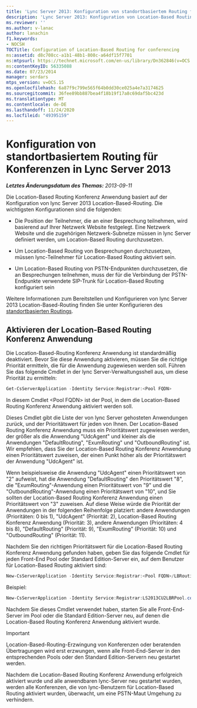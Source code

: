 ```yaml
---
title: 'Lync Server 2013: Konfiguration von standortbasiertem Routing für Konferenzen'
description: 'Lync Server 2013: Konfiguration von Location-Based Routing für Konferenzen.'
ms.reviewer: ''
ms.author: v-lanac
author: lanachin
f1.keywords:
- NOCSH
TOCTitle: Configuration of Location-Based Routing for conferencing
ms:assetid: d8c708cc-a1b1-48b1-808c-a64df15f7701
ms:mtpsurl: https://technet.microsoft.com/en-us/library/Dn362846(v=OCS.15)
ms:contentKeyID: 56335088
ms.date: 07/23/2014
manager: serdars
mtps_version: v=OCS.15
ms.openlocfilehash: 6a87f9c799e565f64b0dd30ce025a4e7a3174625
ms.sourcegitcommit: 36fee89bb887bea4f18b19f17a8c69daf5bc423d
ms.translationtype: MT
ms.contentlocale: de-DE
ms.lasthandoff: 11/24/2020
ms.locfileid: "49395159"
---
```

# <a name="configuration-of-location-based-routing-for-conferencing-in-lync-server-2013"></a>Konfiguration von standortbasiertem Routing für Konferenzen in Lync Server 2013

<div data-xmlns="http://www.w3.org/1999/xhtml">

<div class="topic" data-xmlns="http://www.w3.org/1999/xhtml" data-msxsl="urn:schemas-microsoft-com:xslt" data-cs="https://msdn.microsoft.com/">

<div data-asp="https://msdn2.microsoft.com/asp">



</div>

<div id="mainSection">

<div id="mainBody">

<span> </span>

_**Letztes Änderungsdatum des Themas:** 2013-09-11_

Die Location-Based Routing Konferenz Anwendung basiert auf der Konfiguration von lync Server 2013 Location-Based-Routing. Die wichtigsten Konfigurationen sind die folgenden:

  - Die Position der Teilnehmer, die an einer Besprechung teilnehmen, wird basierend auf Ihrer Netzwerk Website festgelegt. Eine Netzwerk Website und die zugehörigen Netzwerk-Subnetze müssen in lync Server definiert werden, um Location-Based Routing durchzusetzen.

  - Um Location-Based Routing von Besprechungen durchzusetzen, müssen lync-Teilnehmer für Location-Based Routing aktiviert sein.

  - Um Location-Based Routing von PSTN-Endpunkten durchzusetzen, die an Besprechungen teilnehmen, muss der für die Verbindung der PSTN-Endpunkte verwendete SIP-Trunk für Location-Based Routing konfiguriert sein

Weitere Informationen zum Bereitstellen und Konfigurieren von lync Server 2013 Location-Based-Routing finden Sie unter Konfigurieren des [standortbasierten Routings](lync-server-2013-configuring-location-based-routing.md).

<div>

## <a name="enabling-the-location-based-routing-conferencing-application"></a>Aktivieren der Location-Based Routing Konferenz Anwendung

Die Location-Based-Routing Konferenz Anwendung ist standardmäßig deaktiviert. Bevor Sie diese Anwendung aktivieren, müssen Sie die richtige Priorität ermitteln, die für die Anwendung zugewiesen werden soll. Führen Sie das folgende Cmdlet in der lync Server-Verwaltungsshell aus, um diese Priorität zu ermitteln:

```powershell
Get-CsServerApplication -Identity Service:Registrar:<Pool FQDN>
```

In diesem Cmdlet \<Pool FQDN\> ist der Pool, in dem die Location-Based Routing Konferenz Anwendung aktiviert werden soll.

Dieses Cmdlet gibt die Liste der von lync Server gehosteten Anwendungen zurück, und der Prioritätswert für jeden von Ihnen. Der Location-Based Routing Konferenz Anwendung muss ein Prioritätswert zugewiesen werden, der größer als die Anwendung "UdcAgent" und kleiner als die Anwendungen "DefaultRouting", "ExumRouting" und "OutboundRouting" ist. Wir empfehlen, dass Sie der Location-Based Routing Konferenz Anwendung einen Prioritätswert zuweisen, der einen Punkt höher als der Prioritätswert der Anwendung "UdcAgent" ist.

Wenn beispielsweise die Anwendung "UdcAgent" einen Prioritätswert von "2" aufweist, hat die Anwendung "DefaultRouting" den Prioritätswert "8", die "ExumRouting"-Anwendung einen Prioritätswert von "9" und die "OutboundRouting"-Anwendung einen Prioritätswert von "10", und Sie sollten der Location-Based Routing Konferenz Anwendung einen Prioritätswert von "3" zuweisen. Auf diese Weise würde die Priorität der Anwendungen in der folgenden Reihenfolge platziert: andere Anwendungen (Prioritäten: 0 bis 1), "UdcAgent" (Priorität: 2), Location-Based Routing Konferenz Anwendung (Priorität: 3), andere Anwendungen (Prioritäten: 4 bis 8), "DefaultRouting" (Priorität: 9), "ExumRouting" (Priorität: 10) und "OutboundRouting" (Priorität: 11).

Nachdem Sie den richtigen Prioritätswert für die Location-Based Routing Konferenz Anwendung gefunden haben, geben Sie das folgende Cmdlet für jeden Front-End Pool oder Standard Edition-Server ein, auf dem Benutzer für Location-Based Routing aktiviert sind:

```powershell
New-CsServerApplication -Identity Service:Registrar:<Pool FQDN>/LBRouting -Priority <Application Priority> -Enabled $true -Critical $true -Uri http://www.microsoft.com/LCS/LBRouting
```

Beispiel:

```powershell
New-CsServerApplication -Identity Service:Registrar:LS2013CU2LBRPool.contoso.com/LBRouting -Priority 3 -Enabled $true -Critical $true -Uri http://www.microsoft.com/LCS/LBRouting
```

Nachdem Sie dieses Cmdlet verwendet haben, starten Sie alle Front-End-Server im Pool oder die Standard Edition-Server neu, auf denen die Location-Based Routing Konferenz Anwendung aktiviert wurde.

<div>


> [!IMPORTANT]  
> Location-Based-Routing-Erzwingung von Konferenzen oder beratenden Übertragungen wird erst erzwungen, wenn alle Front-End-Server in den entsprechenden Pools oder den Standard Edition-Servern neu gestartet werden.



</div>

Nachdem die Location-Based Routing Konferenz Anwendung erfolgreich aktiviert wurde und alle anwendbaren lync-Server neu gestartet wurden, werden alle Konferenzen, die von lync-Benutzern für Location-Based Routing aktiviert wurden, überwacht, um eine PSTN-Maut Umgehung zu verhindern.

</div>

</div>

<span> </span>

</div>

</div>

</div>

